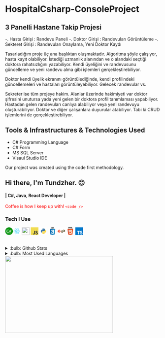 # HospitalCsharp-ConsoleProject

## 3 Panelli Hastane Takip Projesi

-. Hasta Girişi : Randevu Paneli
-. Doktor Girişi : Randevuları Görüntüleme 
-. Sekteret Girişi : Randevuları Onaylama, Yeni Doktor Kaydı

  Tasarladığım proje üç ana başlıktan oluşmaktadır. Algoritma şöyle çalışıyor, hasta kayıt olabiliyor. 
  İstediği uzmanlık alanından ve o alandaki seçtiği doktora rahatsızlığını yazabiliyor.
  Kendi üyeliğini ve randevusunu güncelleme ve yeni randevu alma gibi işlemleri gerçekleştirebiliyor.
  
  Doktor kendi üyelik ekranını görüntülediğinde, kendi profilindeki güncellemeleri ve hastaları görüntüleyebiliyor.
  Gelecek randevular vs.
  
  Sekreter ise tüm projeye hakim. Alanlar üzerinde hakimiyeti var doktor şifresini unutursa yada yeni gelen bir doktora
  profil tanımlaması yapabiliyor. Hastadan gelen randevuları canlıya alabiliyor veya yeni randevuyu oluşturabiliyor.
  Doktor ve diğer çalışanlara duyurular atabiliyor. Tabi ki CRUD işlemlerini de gerçekleştirebiliyor.
  

## Tools & Infrastructures & Technologies Used

- C# Programming Language
- C# Form
- MS SQL Server
- Visaul Studio IDE

Our project was created using the code first methodology.

## Hi there, I'm Tundzher. :blush:

#### | C#, Java, React Developer |

<font color="red"> Coffee is how I keep up with! `<code />` </font>


### Tech I Use

<img src="https://raw.githubusercontent.com/github/explore/80688e429a7d4ef2fca1e82350fe8e3517d3494d/topics/csharp/csharp.png" width="25" height="25" /><img src="https://raw.githubusercontent.com/github/explore/80688e429a7d4ef2fca1e82350fe8e3517d3494d/topics/react/react.png" width="25" height="25" />
<img src="https://camo.githubusercontent.com/2be6c13639334e6be86614b7914afe1c34e76d49f361d515bac94bd7e21e2b49/68747470733a2f2f696d616765732e766578656c732e636f6d2f6d656469612f75736572732f332f3136363430312f69736f6c617465642f707265766965772f62383261613761633366373336646437383537306464336661336661396532342d6a6176612d70726f6772616d6d696e672d6c616e67756167652d69636f6e2d62792d766578656c732e706e67" width="25" height="25" />
<img src="https://raw.githubusercontent.com/github/explore/80688e429a7d4ef2fca1e82350fe8e3517d3494d/topics/javascript/javascript.png" width="25" height="25" />
<img src="https://raw.githubusercontent.com/github/explore/80688e429a7d4ef2fca1e82350fe8e3517d3494d/topics/python/python.png" width="25" height="25" />
<img src="https://raw.githubusercontent.com/github/explore/80688e429a7d4ef2fca1e82350fe8e3517d3494d/topics/css/css.png" width="25" height="25" />
<img src="https://raw.githubusercontent.com/github/explore/80688e429a7d4ef2fca1e82350fe8e3517d3494d/topics/git/git.png" width="25" height="25" />
<img src="https://raw.githubusercontent.com/github/explore/80688e429a7d4ef2fca1e82350fe8e3517d3494d/topics/html/html.png" width="25" height="25" />
<img src="https://raw.githubusercontent.com/github/explore/80688e429a7d4ef2fca1e82350fe8e3517d3494d/topics/typescript/typescript.png" width="25" height="25" />



<br />

<details>
<summary>:bulb: Github Stats</summary>
<img src="https://github-readme-stats.vercel.app/api?username=tuncerrstm&theme=radical" >
</details>
<details>
<summary>:bulb: Most Used Languages</summary>
<img src="https://github-readme-stats.vercel.app/api/top-langs/?username=tuncerrstm&layout=compact" >
</details>

<img src="https://media.giphy.com/media/v2xIous7mnEYg/giphy.gif" align ="left" width="350" height="250"  >

[twitter]: https://twitter.com/tuncerRstm
[linkedin]: https://www.linkedin.com/in/tuncer-r%C3%BCstemo%C4%9Flu-74917b187/
[instagram]:https://www.instagram.com/toniochmuzi/
